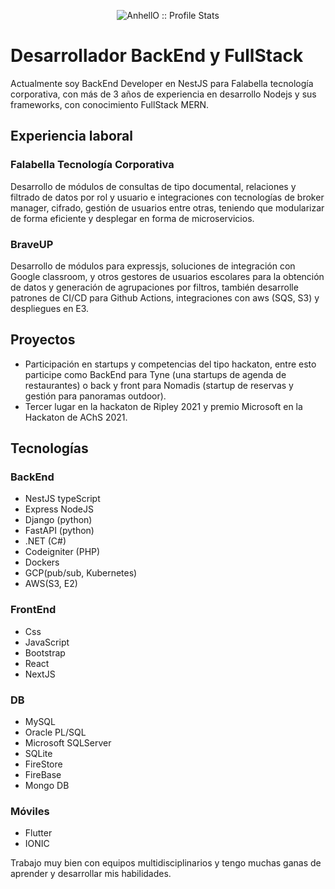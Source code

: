 <p align="center"><img src="https://github-readme-stats.vercel.app/api?username=rtobart&show_icons=true&theme=synthwave" alt="AnhellO :: Profile Stats" /></p>

# Desarrollador BackEnd y FullStack

Actualmente soy BackEnd Developer en NestJS para Falabella tecnología corporativa, con más de 3 años de experiencia en desarrollo Nodejs y sus frameworks, con conocimiento FullStack MERN.

## Experiencia laboral

### Falabella Tecnología Corporativa

Desarrollo de módulos de consultas de tipo documental, relaciones y filtrado de datos por rol y usuario e integraciones con tecnologías de broker manager, cifrado, gestión de usuarios entre otras, teniendo que modularizar de forma eficiente y desplegar en forma de microservicios.

### BraveUP

Desarrollo de módulos para expressjs, soluciones de integración con Google classroom, y otros gestores de usuarios escolares para la obtención de datos y generación de agrupaciones por filtros, también desarrolle patrones de CI/CD para Github Actions, integraciones con aws (SQS, S3) y despliegues en E3.

## Proyectos

- Participación en startups y competencias del tipo hackaton, entre esto participe como BackEnd para Tyne (una startups de agenda de restaurantes) o back y front para Nomadis (startup de reservas y gestión para panoramas outdoor).
- Tercer lugar en la hackaton de Ripley 2021 y premio Microsoft en la Hackaton de AChS 2021.

## Tecnologías

### BackEnd

- NestJS typeScript 
- Express NodeJS
- Django (python)
- FastAPI (python)
- .NET (C#)
- Codeigniter (PHP)
- Dockers
- GCP(pub/sub, Kubernetes)
- AWS(S3, E2)

### FrontEnd

- Css
- JavaScript 
- Bootstrap
- React
- NextJS

### DB

- MySQL
- Oracle PL/SQL
- Microsoft SQLServer
- SQLite
- FireStore
- FireBase
- Mongo DB

### Móviles 

- Flutter
- IONIC

Trabajo muy bien con equipos multidisciplinarios y tengo muchas ganas de aprender y desarrollar mis habilidades.

<!--
**rtobart/rtobart** is a ✨ _special_ ✨ repository because its `README.md` (this file) appears on your GitHub profile.

Here are some ideas to get you started:

- 🔭 I’m currently working on ...
- 🌱 I’m currently learning ...
- 👯 I’m looking to collaborate on ...
- 🤔 I’m looking for help with ...
- 💬 Ask me about ...
- 📫 How to reach me: ...
- 😄 Pronouns: ...
- ⚡ Fun fact: ...
-->
